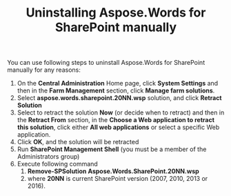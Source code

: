 ﻿---
title: Uninstalling Aspose.Words for SharePoint manually
description: "This page describes how to manually uninstall the Aspose.Words for SharePoint."
type: docs
weight: 90
url: /sharepoint/uninstalling-aspose-words-for-sharepoint-manually/
---

You can use following steps to uninstall Aspose.Words for SharePoint manually for any reasons:

1. On the **Central Administration** Home page, click **System Settings** and then in the **Farm Management** section, click **Manage farm solutions**.
1. Select **aspose.words.sharepoint.20NN.wsp** solution, and click **Retract Solution**
1. Select to retract the solution **Now** (or decide when to retract) and then in the **Retract From** section, in the **Choose a Web application to retract this solution**, click either **All web applications** or select a specific Web application.
1. Click **OK**, and the solution will be retracted
1. Run **SharePoint Management Shell** (you must be a member of the Administrators group)
1. Execute following command
   1. **Remove-SPSolution Aspose.Words.SharePoint.20NN.wsp**
   1. where **20NN** is current SharePoint version (2007, 2010, 2013 or 2016).
